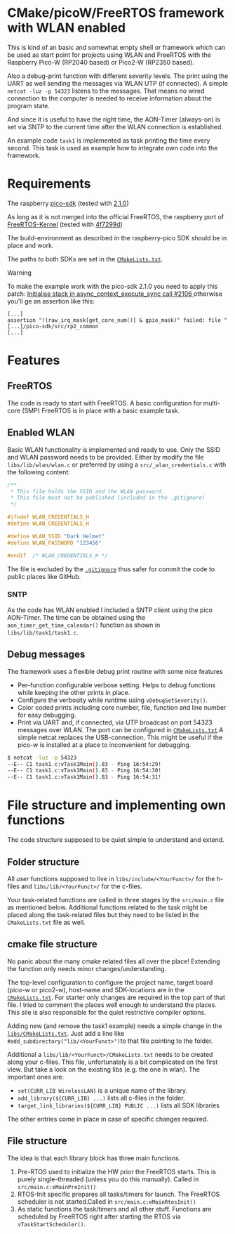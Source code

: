 # CMake/picoW/FreeRTOS framework with WLAN enabled

This is kind of an basic and somewhat empty shell or framework which can be used
as start point for projects using WLAN and FreeRTOS with the Raspberry Pico-W
(RP2040 based) or Pico2-W (RP2350 based).

Also a debug-print function with different severity levels. The print using the
UART as well sending the messages via WLAN UTP (if connected). A simple
`netcat -luz -p 54323` listens to the messages. That means no wired connection
to the computer is needed to receive information about the program state.

And since it is useful to have the right time, the AON-Timer (always-on) is set
via SNTP to the current time after the WLAN connection is established.

An example code `task1` is implemented as task printing the time every second.
This task is used as example how to integrate own code into the framework.

# Requirements

The raspberry [pico-sdk](https://github.com/raspberrypi/pico-sdk)
(tested with [2.1.0](https://github.com/raspberrypi/pico-sdk))

As long as it is not merged into the official FreeRTOS, the raspberry port of
[FreeRTOS-Kernel](https://github.com/raspberrypi/FreeRTOS-Kernel) (tested with
[4f7299d](https://github.com/raspberrypi/FreeRTOS-Kernel/tree/4f7299d6ea746b27a9dd19e87af568e34bd65b15))

The build-environment as described in the raspberry-pico SDK should be in place
and work.

The paths to both SDKs are set in the [`CMakeLists.txt`](CMakeLists.txt).

> [!Warning]
> To make the example work with the pico-sdk 2.1.0 you need to apply this patch:
> [ Initialise stack in async_context_execute_sync call #2106 ](https://github.com/raspberrypi/pico-sdk/pull/2106/commits/4d4d09ec74e719ef4cf8ad7303e2cca6a95d05de) otherwise you'll ge an assertion like this:
> ```
> [...]
> assertion "!(raw_irq_mask[get_core_num()] & gpio_mask)" failed: file "[...]/pico-sdk/src/rp2_common
> [...]
> ```


# Features

## FreeRTOS

The code is ready to start with FreeRTOS. A basic configuration for multi-core
(SMP) FreeRTOS is in place with a basic example task.

## Enabled WLAN

Basic WLAN functionality is implemented and ready to use. Only the SSID and WLAN
password needs to be provided. Either by modify the file `libs/lib/wlan/wlan.c`
or preferred by using a `src/_wlan_credentials.c` with the following content:

```c
/**
 * This file holds the SSID and the WLAN password.
 * This file must not be published (included in the .gitignore)
 */

#ifndef WLAN_CREDENTIALS_H
#define WLAN_CREDENTIALS_H

#define WLAN_SSID "Dark Helmet"
#define WLAN_PASSWORD "123456"

#endif  /* WLAN_CREDENTIALS_H */
```

The file is excluded by the [`.gitignore`](.gitignore) thus safer for commit the
code to public places like GitHub.

### SNTP

As the code has WLAN enabled I included a SNTP client using the pico AON-Timer.
The time can be obtained using the `aon_timer_get_time_calendar()` function as
shown in `libs/lib/task1/task1.c`.

## Debug messages

The framework uses a flexible debug print routine with some nice features

* Per-function configurable verbose setting. Helps to debug functions while
  keeping the other prints in place.
* Configure the verbosity while runtime using `vDebugSetSeverity()`.
* Color coded prints including core number, file, function and line number for
  easy debugging.
* Print via UART and, if connected, via UTP broadcast on port 54323 messages
  over WLAN. The port can be configured in [`CMakeLists.txt`](CMakeLists.txt).A
  simple netcat replaces the USB-connection. This might be useful if the pico-w
  is installed at a place to inconvenient for debugging.

```bash
$ netcat -luz -p 54323
--E-- C1 task1.c:vTask1Main().83 - Ping 16:54:29!
--E-- C1 task1.c:vTask1Main().83 - Ping 16:54:30!
--E-- C1 task1.c:vTask1Main().83 - Ping 16:54:31!
```

# File structure and implementing own functions

The code structure supposed to be quiet simple to understand and extend.

## Folder structure

All _user_ functions supposed to live in `libs/include/<YourFunct>/` for the
h-files and `libs/lib/<YourFunct>/` for the c-files.

Your task-related functions are called in three stages by the `src/main.c` file
as mentioned below. Additional functions related to the task might be placed
along the task-related files but they need to be listed in the `CMakeLists.txt`
file as well.

## cmake file structure

No panic about the many cmake related files all over the place! Extending the
function only needs minor changes/understanding.

The top-level configuration to configure the project name, target board
(pico-w or pico2-w), host-name and SDK-locations are in the
[`CMakeLists.txt`](CMakeLists.txt). For starter only changes are required in the
top part of that file. I tried to comment the places well enough to understand
the places. This sile is also responsible for the quiet restrictive compiler
options.

Adding new (and remove the task1 example) needs a simple change in the
[`libs/CMakeLists.txt`](libs/CMakeLists.txt). Just add a line like
`#add_subdirectory("lib/<YourFunct>")`to that file pointing to the folder.

Additional a `libs/lib/<YourFunct>/CMakeLists.txt` needs to be created along
your c-files. This file, unfortunately is a bit complicated on the first view.
But take a look on the existing libs (e.g. the one in wlan). The important ones
are:

* `set(CURR_LIB WirelessLAN)` is a unique name of the library.
* `add_library(${CURR_LIB} ...)` lists all c-files in the folder.
* `target_link_libraries(${CURR_LIB} PUBLIC ...)` lists all SDK libraries

The other entries come in place in case of specific changes required.

## File structure

The idea is that each library block has three main functions.

1. Pre-RTOS used to initialize the HW prior the FreeRTOS starts. This is
   purely single-threaded (unless you do this manually). Called in
   `src/main.c:eMainPreInit()`
2. RTOS-Init specific prepares all tasks/timers for launch. The FreeRTOS
   scheduler is not started.Called in `src/main.c:eMainRtosInit()`
3. As static functions the task/timers and all other stuff. Functions are
   scheduled by FreeRTOS right after starting the RTOS via
   `vTaskStartScheduler()`.


